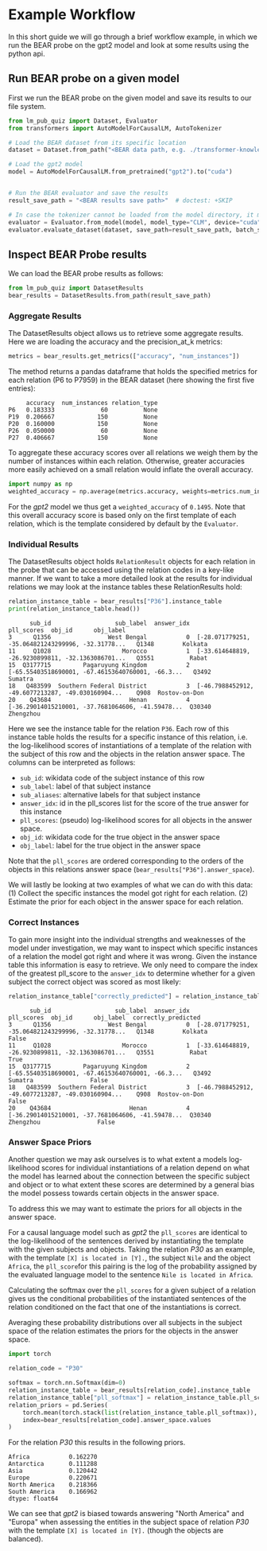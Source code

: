 # Example Workflow
In this short guide we will go through a brief workflow example, in which we run the BEAR probe on the gpt2 model and look at some results using the python api.

## Run BEAR probe on a given model
First we run the BEAR probe on the given model and save its results to our file system.

```python
from lm_pub_quiz import Dataset, Evaluator
from transformers import AutoModelForCausalLM, AutoTokenizer

# Load the BEAR dataset from its specific location
dataset = Dataset.from_path("<BEAR data path, e.g. ./transformer-knowledge-probe/data/BEAR>")

# Load the gpt2 model
model = AutoModelForCausalLM.from_pretrained("gpt2").to("cuda")


# Run the BEAR evaluator and save the results
result_save_path = "<BEAR results save path>"  # doctest: +SKIP

# In case the tokenizer cannot be loaded from the model directory, it may be loaded explicitly and passed to the Evaluator.from_model method via the 'tokenizer=' keyword
evaluator = Evaluator.from_model(model, model_type="CLM", device="cuda")
evaluator.evaluate_dataset(dataset, save_path=result_save_path, batch_size=32)
```


## Inspect BEAR Probe results
We can load the BEAR probe results as follows:

```python
from lm_pub_quiz import DatasetResults
bear_results = DatasetResults.from_path(result_save_path)
```

### Aggregate Results
The DatasetResults object allows us to retrieve some aggregate results. Here we are loading the accuracy and the precision_at_k metrics:
```python
metrics = bear_results.get_metrics(["accuracy", "num_instances"])
```
The method returns a pandas dataframe that holds the specified metrics for each relation (P6 to P7959) in the BEAR dataset (here showing the first five entries):
```
     accuracy  num_instances relation_type
P6   0.183333             60          None
P19  0.206667            150          None
P20  0.160000            150          None
P26  0.050000             60          None
P27  0.406667            150          None
```

To aggregate these accuracy scores over all relations we weigh them by the number of instances within each relation. Otherwise, greater accuracies more easily achieved on a small relation would inflate the overall accuracy.

```python
import numpy as np
weighted_accuracy = np.average(metrics.accuracy, weights=metrics.num_instances)
```
For the *gpt2* model we thus get a `weighted_accuracy` of `0.1495`. Note that this overall accuracy score is based only on the first template of each relation, which is the template considered by default by the `Evaluator`.

### Individual Results

The DatasetResults object holds `RelationResult` objects for each relation in the probe that can be accessed using the relation codes in a key-like manner. If we want to take a more detailed look at the results for individual relations we may look at the instance tables these RelationResults hold:

```python
relation_instance_table = bear_results["P36"].instance_table
print(relation_instance_table.head())
```

```
      sub_id                  sub_label  answer_idx                                         pll_scores  obj_id      obj_label
3      Q1356                West Bengal           0  [-28.071779251, -35.064821243299996, -32.31778...   Q1348        Kolkata
11     Q1028                    Morocco           1  [-33.614648819, -26.9230899811, -32.1363086701...   Q3551          Rabat
15  Q3177715         Pagaruyung Kingdom           2  [-65.55403518690001, -67.46153640760001, -66.3...   Q3492        Sumatra
18   Q483599  Southern Federal District           3  [-46.7988452912, -49.6077213287, -49.030160904...    Q908  Rostov-on-Don
20    Q43684                      Henan           4  [-36.29014015210001, -37.7681064606, -41.59478...  Q30340      Zhengzhou
```
Here we see the instance table for the relation `P36`. Each row of this instance table holds the results for a specific instance of this relation, i.e. the log-likelihood scores of instantiations of a template of the relation with the subject of this row and the objects in the relation answer space. The columns can be interpreted as follows:

- `sub_id`: wikidata code of the subject instance of this row
- `sub_label`: label of that subject instance
- `sub_aliases`: alternative labels for that subject instance
- `answer_idx`: id in the pll_scores list for the score of the true answer for this instance
- `pll_scores`: (pseudo) log-likelihood scores for all objects in the answer space.
- `obj_id`: wikidata code for the true object in the answer space
- `obj_label`: label for the true object in the answer space

Note that the `pll_scores` are ordered corresponding to the orders of the objects in this relations answer space (`bear_results["P36"].answer_space`).

We will lastly be looking at two examples of what we can do with this data: (1) Collect the specific instances the model got right for each relation. (2) Estimate the prior for each object in the answer space for each relation.

### Correct Instances
To gain more insight into the individual strengths and weaknesses of the model under investigation, we may want to inspect which specific instances of a relation the model got right and where it was wrong. Given the instance table this information is easy to retrieve. We only need to compare the index of the greatest pll_score to the `answer_idx` to determine whether for a given subject the correct object was scored as most likely:

```python
relation_instance_table["correctly_predicted"] = relation_instance_table.apply(lambda row: row.answer_idx == np.argmax(row.pll_scores), axis=1)
```

```
      sub_id                  sub_label  answer_idx                                         pll_scores  obj_id      obj_label  correctly_predicted
3      Q1356                West Bengal           0  [-28.071779251, -35.064821243299996, -32.31778...   Q1348        Kolkata                False
11     Q1028                    Morocco           1  [-33.614648819, -26.9230899811, -32.1363086701...   Q3551          Rabat                 True
15  Q3177715         Pagaruyung Kingdom           2  [-65.55403518690001, -67.46153640760001, -66.3...   Q3492        Sumatra                False
18   Q483599  Southern Federal District           3  [-46.7988452912, -49.6077213287, -49.030160904...    Q908  Rostov-on-Don                False
20    Q43684                      Henan           4  [-36.29014015210001, -37.7681064606, -41.59478...  Q30340      Zhengzhou                False
```

### Answer Space Priors
Another question we may ask ourselves is to what extent a models log-likelihood scores for individual instantiations of a relation depend on what the model has learned about the connection between the specific subject and object or to what extent these scores are determined by a general bias the model possess towards certain objects in the answer space.

To address this we may want to estimate the priors for all objects in the answer space.

For a causal language model such as *gpt2* the `pll_scores` are identical to the log-likelihood of the sentences derived by instantiating the template with the given subjects and objects.
Taking the relation *P30* as an example, with the template `[X] is located in [Y].`, the subject `Nile` and the object `Africa`, the `pll_score`for this pairing is the log of the probability assigned by the evaluated language model to the sentence `Nile is located in Africa`.

Calculating the softmax over the `pll_scores` for a given subject of a relation gives us the conditional probabilities of the instantiated sentences of the relation conditioned on the fact that one of the instantiations is correct.

Averaging these probability distributions over all subjects in the subject space of the relation estimates the priors for the objects in the answer space.

```python
import torch

relation_code = "P30"

softmax = torch.nn.Softmax(dim=0)
relation_instance_table = bear_results[relation_code].instance_table
relation_instance_table["pll_softmax"] = relation_instance_table.pll_scores.apply(lambda x: softmax(torch.tensor(x)))
relation_priors = pd.Series(
    torch.mean(torch.stack(list(relation_instance_table.pll_softmax)), dim=0),
    index=bear_results[relation_code].answer_space.values
)
```

For the relation *P30* this results in the following priors.

```
Africa           0.162270
Antarctica       0.111288
Asia             0.120442
Europe           0.220671
North America    0.218366
South America    0.166962
dtype: float64
```

We can see that *gpt2* is biased towards answering "North America" and "Europa" when assessing the entities in the subject space of relation *P30* with the template `[X] is located in [Y].` (though the objects are balanced).

